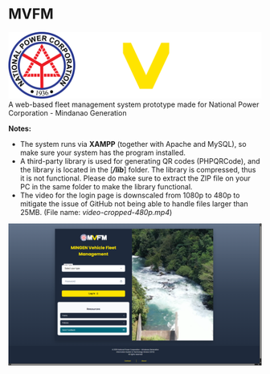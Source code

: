 # MVFM
![alt text](https://github.com/CACabusas/MVFM/blob/main/logo%20simple.png?raw=true)
A web-based fleet management system prototype made for National Power Corporation - Mindanao Generation

**Notes:**
- The system runs via **XAMPP** (together with Apache and MySQL), so make sure your system has the program installed.
- A third-party library is used for generating QR codes (PHPQRCode), and the library is located in the [**_/lib_**] folder. The library is compressed, thus it is not functional. Please do make sure to extract the ZIP file on your PC in the same folder to make the library functional.
- The video for the login page is downscaled from 1080p to 480p to mitigate the issue of GitHub not being able to handle files larger than 25MB. (File name: *video-cropped-480p.mp4*)

![alt text](https://github.com/CACabusas/MVFM/blob/main/login%20preview.png?raw=true)
